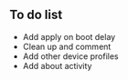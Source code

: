 ## To do list
* Add apply on boot delay
* Clean up and comment
* Add other device profiles
* Add about activity